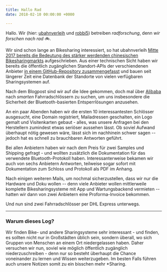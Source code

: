 ```yaml
---
title: Hallo Rad
date: 2018-02-10 00:00:00 +0000

---
```

Hallo. Wir (hier: [ubahnverleih](https://twitter.com/ubahnverleih) und [robbi5](https://robbi5.de)) betreiben *radforschung*, denn *wir forschen nach rad* 🚲.

Wir sind schon lange an Bikesharing interessiert, so hat ubahnverleih [Mitte 2017 bereits die Bedeutung des stärker werdenden chinesischen Bikesharingmarkts](http://blattspinat.com/index.php/posts/chinesische-rader-nehmen-uns-die-stadte-weg) aufgeschrieben. Aus einer technischen Sicht haben wir bereits die öffentlich zugänglichen Standort-APIs der verschiendenen Anbieter [in einem GitHub-Repository zusammengefasst](https://github.com/ubahnverleih/WoBike) und bauen seit längerer Zeit eine Datenbank der Standorte von vielen verfügbaren Sharingsystemen auf.

Nach dem Blogpost sind wir auf die Idee gekommen, doch mal über [Alibaba](https://alibaba.com) nach *smarten* Fahrradschlössern zu suchen, um uns insbesondere die Sicherheit der Bluetooth-basierten Entsperrlösungen anzusehen.

An ein paar Abenden haben wir die ersten 10 interessantesten Schlösser ausgesucht, eine Domain registriert, Mailadressen geschalten, ein Logo gemalt und Visitenkarten gebaut - alles, was unsere Anfragen bei den Herstellern zumindest etwas seriöser aussehen lässt. Ob soviel Aufwand überhaupt nötig gewesen wäre, lässt sich im nachhinein schwer sagen -- jedoch hat es schnell zu brauchbaren Antworten geführt.

Bei allen Anbietern haben wir nach dem Preis für zwei Samples und Shipping gefragt - und wollten zusätzlich die Dokumentation für das verwendete Bluetooth-Protokoll haben. Interessanterweise bekamen wir auch von sechs Anbietern Antworten, teilweise sogar sofort mit Dokumentation zum Schloss und Protokoll als PDF im Anhang.

Nach einigen weiteren Mails, um nochmal sicherzustellen, dass wir nur die Hardware und Doku wollen -- denn viele Anbieter wollen mittlerweile komplette Bikesharingsysteme mit App und Wartungsbackend vermieten -- hatten wir dann von zwei Anbietern eine Proforma-Invoice bekommen.

Und nun sind zwei Fahrradschlösser per DHL Express unterwegs.

----

### Warum dieses Log?

Wir finden Bike- und andere Sharingsysteme sehr interessant - und finden, es sollten nicht nur in Großstädten üblich sein, sondern überall, wo sich Gruppen von Menschen an einem Ort niedergelassen haben. Daher versuchen wir nun, soviel wie möglich öffentlich zugänglich niederzuschreiben - denn nur so besteht überhaupt die Chance voneinander zu lernen und Wissen weiterzugeben. Im besten Falls führen auch unsere Notizen somit zu ein bisschen mehr \*Sharing.

